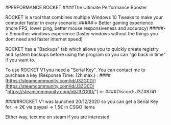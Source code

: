 #PERFORMANCE ROCKET 
####The Ultimate Performance Booster 

ROCKET is a tool that combines multiple Windows 10 Tweaks to make your computer faster in every scenario:
#####-> Better gaming experience (more FPS, lower ping, better mouse responsiveness and accuracy)
#####-> Smoother windows experience (faster windows without the things you dont need and faster internet speed)

ROCKET has a "Backups" tab which allows you to quickly create registry and system backups before using the program so you can "go back in time" if you want to. 

To use ROCKET V1 you need a "Serial Key". You can contact me to purchase a key (Response Time: 12h max.) : 
####[https://steamcommunity.com/id/J3ZG0D/](https://steamcommunity.com/id/J3ZG0D/ "https://steamcommunity.com/id/J3ZG0D/") 
or 
####Discord: J3Z#8741


#####ROCKET V1 was launched 20/12/2020 so you can get a Serial Key for:
-> 2€ via paypal
-> 1,5€ in CSGO items

Either way, text me on steam if you are interested.


